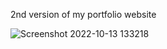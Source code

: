2nd version of my portfolio website


![Screenshot 2022-10-13 133218](https://user-images.githubusercontent.com/89745621/195537952-8b2aaf0d-530f-43c9-a20b-4483e26dc1c2.png)
